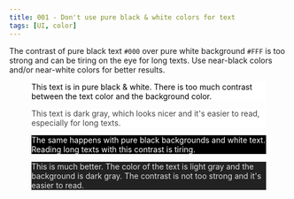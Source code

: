 ```yaml
---
title: 001 - Don't use pure black & white colors for text
tags: [UI, color]
---
```


The contrast of pure black text `#000` over pure white background `#FFF` is too
strong and can be tiring on the eye for long texts. Use near-black colors and/or
near-white colors for better results.

<!-- more -->

<figure style="color: black; background: white;">
  <p>This text is in pure black & white. There is too much contrast between the text color and the background color.</p>
</figure>

<figure style="color: #444; background: white;">
  <p>This text is dark gray, which looks nicer and it's easier to read, especially for long texts.</p>
</figure>

<figure style="color: white; background: black;">
  <p>The same happens with pure black backgrounds and white text. Reading long texts with this contrast is tiring.</p>
</figure>

<figure style="color: #ddd; background: #222;">
  <p>This is much better. The color of the text is light gray and the background is dark gray. The contrast is not too strong and it's easier to read.</p>
</figure>
